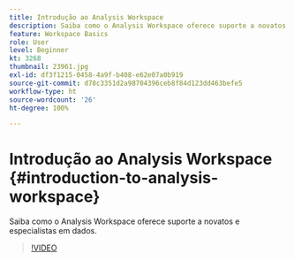 ```yaml
---
title: Introdução ao Analysis Workspace
description: Saiba como o Analysis Workspace oferece suporte a novatos e especialistas em dados
feature: Workspace Basics
role: User
level: Beginner
kt: 3268
thumbnail: 23961.jpg
exl-id: df3f1215-0458-4a9f-b408-e62e07a0b919
source-git-commit: d78c3351d2a98704396ceb8f84d123dd463befe5
workflow-type: ht
source-wordcount: '26'
ht-degree: 100%

---
```


# Introdução ao Analysis Workspace {#introduction-to-analysis-workspace}

Saiba como o Analysis Workspace oferece suporte a novatos e especialistas em dados.

>[!VIDEO](https://video.tv.adobe.com/v/28165/?quality=12)
